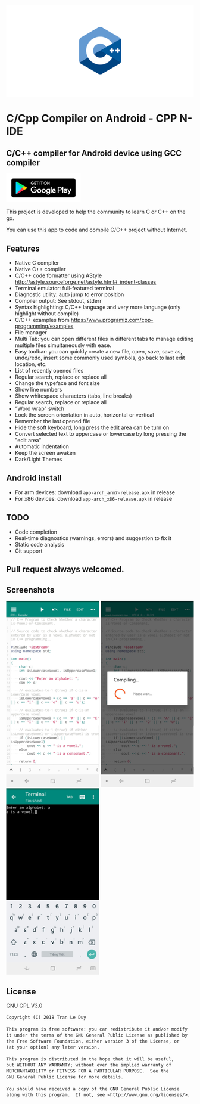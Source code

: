 
![](google-play-store/wallpaper/wallpaper.png)

# C/Cpp Compiler on Android - CPP N-IDE
## C/C++ compiler for Android device using GCC compiler

<a href="https://play.google.com/store/apps/details?id=com.duy.c.cpp.compiler">
    <img src="google-play-store/en_badge_web_generic.png" alt="google-play" width="200"/>
</a>


This project is developed to help the community to learn C or C++ on the go.

You can use this app to code and compile C/C++ project without Internet.

## Features
- Native C compiler
- Native C++ compiler
- C/C++ code formatter using AStyle http://astyle.sourceforge.net/astyle.html#_indent-classes
- Terminal emulator: full-featured terminal
- Diagnostic utility: auto jump to error position
- Compiler output: See stdout, stderr
- Syntax highlighting: C/C++ language and very more language (only highlight without compile)
- C/C++ examples from https://www.programiz.com/cpp-programming/examples
- File manager
- Multi Tab: you can open different files in different tabs to manage editing multiple files simultaneously with ease.
- Easy toolbar: you can quickly create a new file, open, save, save as, undo/redo, insert some commonly used symbols, go back to last edit location, etc.
- List of recently opened files
- Regular search, replace or replace all
- Change the typeface and font size
- Show line numbers
- Show whitespace characters (tabs, line breaks)
- Regular search, replace or replace all
- "Word wrap" switch
- Lock the screen orientation in auto, horizontal or vertical
- Remember the last opened file
- Hide the soft keyboard, long press the edit area can be turn on
- Convert selected text to uppercase or lowercase by long pressing the "edit area"
- Automatic indentation
- Keep the screen awaken
- Dark/Light Themes

## Android install
- For arm devices: download ``app-arch_arm7-release.apk`` in release
- For x86 devices: download ``app-arch_x86-release.apk`` in release

## TODO
- Code completion
- Real-time diagnostics (warnings, errors) and suggestion to fix it
- Static code analysis
- Git support

## Pull request always welcomed.

## Screenshots

<img src="google-play-store/screenshots/Screenshot_20180527-003844.jpg" alt="google-play" width="250"/> <img src="google-play-store/screenshots/Screenshot_20180527-003909.jpg" alt="google-play" width="250"/> <img src="google-play-store/screenshots/Screenshot_20180527-003925.jpg" alt="google-play" width="250"/>

## License
GNU GPL V3.0

    Copyright (C) 2018 Tran Le Duy	

    This program is free software: you can redistribute it and/or modify
    it under the terms of the GNU General Public License as published by
    the Free Software Foundation, either version 3 of the License, or
    (at your option) any later version.

    This program is distributed in the hope that it will be useful,
    but WITHOUT ANY WARRANTY; without even the implied warranty of
    MERCHANTABILITY or FITNESS FOR A PARTICULAR PURPOSE.  See the
    GNU General Public License for more details.

    You should have received a copy of the GNU General Public License
    along with this program.  If not, see <http://www.gnu.org/licenses/>.
